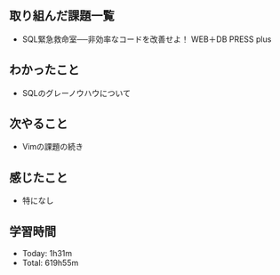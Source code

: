 ## 取り組んだ課題一覧
- SQL緊急救命室──非効率なコードを改善せよ！ WEB＋DB PRESS plus
## わかったこと
- SQLのグレーノウハウについて
## 次やること
- Vimの課題の続き
## 感じたこと
- 特になし
## 学習時間
- Today: 1h31m
- Total: 619h55m

